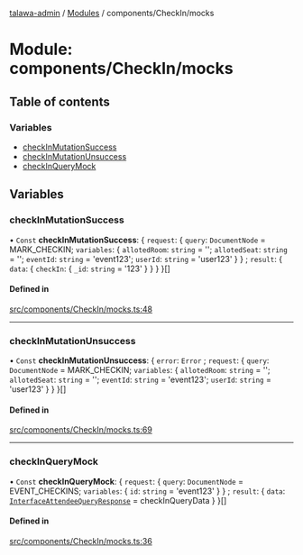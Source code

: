 [talawa-admin](../README.md) / [Modules](../modules.md) / components/CheckIn/mocks

# Module: components/CheckIn/mocks

## Table of contents

### Variables

- [checkInMutationSuccess](components_CheckIn_mocks.md#checkinmutationsuccess)
- [checkInMutationUnsuccess](components_CheckIn_mocks.md#checkinmutationunsuccess)
- [checkInQueryMock](components_CheckIn_mocks.md#checkinquerymock)

## Variables

### checkInMutationSuccess

• `Const` **checkInMutationSuccess**: \{ `request`: \{ `query`: `DocumentNode` = MARK\_CHECKIN; `variables`: \{ `allotedRoom`: `string` = ''; `allotedSeat`: `string` = ''; `eventId`: `string` = 'event123'; `userId`: `string` = 'user123' \}  \} ; `result`: \{ `data`: \{ `checkIn`: \{ `_id`: `string` = '123' \}  \}  \}  \}[]

#### Defined in

[src/components/CheckIn/mocks.ts:48](https://github.com/KshitijTodkar48/talawa-admin/blob/82b22ab/src/components/CheckIn/mocks.ts#L48)

___

### checkInMutationUnsuccess

• `Const` **checkInMutationUnsuccess**: \{ `error`: `Error` ; `request`: \{ `query`: `DocumentNode` = MARK\_CHECKIN; `variables`: \{ `allotedRoom`: `string` = ''; `allotedSeat`: `string` = ''; `eventId`: `string` = 'event123'; `userId`: `string` = 'user123' \}  \}  \}[]

#### Defined in

[src/components/CheckIn/mocks.ts:69](https://github.com/KshitijTodkar48/talawa-admin/blob/82b22ab/src/components/CheckIn/mocks.ts#L69)

___

### checkInQueryMock

• `Const` **checkInQueryMock**: \{ `request`: \{ `query`: `DocumentNode` = EVENT\_CHECKINS; `variables`: \{ `id`: `string` = 'event123' \}  \} ; `result`: \{ `data`: [`InterfaceAttendeeQueryResponse`](../interfaces/components_CheckIn_types.InterfaceAttendeeQueryResponse.md) = checkInQueryData \}  \}[]

#### Defined in

[src/components/CheckIn/mocks.ts:36](https://github.com/KshitijTodkar48/talawa-admin/blob/82b22ab/src/components/CheckIn/mocks.ts#L36)
